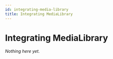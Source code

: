 ```yaml
---
id: integrating-media-library
title: Integrating MediaLibrary
---
```


# Integrating MediaLibrary

*Nothing here yet.*
